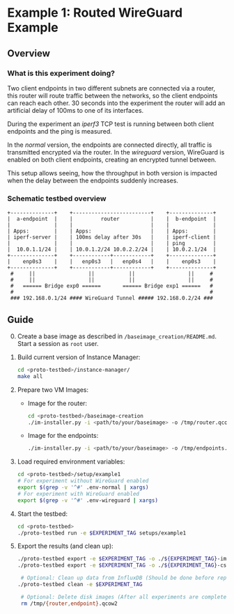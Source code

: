 # Example 1: Routed WireGuard Example

## Overview

### What is this experiment doing?
Two client endpoints in two different subnets are connected via a router, this router will route traffic between the networks, so the client endpoints can reach each other. 30 seconds into the experiment the router will add an artificial delay of 100ms to one of its interfaces.

During the experiment an *iperf3* TCP test is running between both client endpoints and the ping is measured.

In the *normal* version, the endpoints are connected directly, all traffic is transmitted encrypted via the router. In the *wireguard* version, WireGuard is enabled on both client endpoints, creating an encrypted tunnel between. 

This setup allows seeing, how the throughput in both version is impacted when the delay between the endpoints suddenly increases.

### Schematic testbed overview
```
+--------------+    +-------------------------+    +--------------+
|  a-endpoint  |    |         router          |    |  b-endpoint  |
|              |    |                         |    |              |
| Apps:        |    | Apps:                   |    | Apps:        |
| iperf-server |    | 100ms delay after 30s   |    | iperf-client |
|              |    |                         |    | ping         |
|  10.0.1.1/24 |    | 10.0.1.2/24 10.0.2.2/24 |    | 10.0.2.1/24  |
+--------------+    +------------+------------+    +--------------+
|    enp0s3    |    |   enp0s3   |   enp0s4   |    |    enp0s3    |
+--------------+    +------------+------------+    +--------------+
 #     ||                 ||           ||                 ||     #
 #     ||                 ||           ||                 ||     #
 #   ====== Bridge exp0 ======       ====== Bridge exp1 ======   #
 #                                                               #
 ### 192.168.0.1/24 #### WireGuard Tunnel ##### 192.168.0.2/24 ### 
```

## Guide

0. Create a base image as described in `/baseimage_creation/README.md`. Start a session as `root` user.

1. Build current version of Instance Manager:
   ```bash
   cd <proto-testbed>/instance-manager/
   make all
   ```

2. Prepare two VM Images:
    - Image for the router:
      ```bash
      cd <proto-testbed>/baseimage-creation
      ./im-installer.py -i <path/to/your/baseimage> -o /tmp/router.qcow2 -p ../instance-manager/instance-manager.deb
      ```
    - Image for the endpoints:
      ```bash
      ./im-installer.py -i <path/to/your/baseimage> -o /tmp/endpoints.qcow2 -p ../instance-manager/instance-manager.deb -e ../setups/example1/wireguard.extra
      ```

3. Load required environment variables:
    ```bash
    cd <proto-testbed>/setup/example1
    # For experiment without WireGuard enabled
    export $(grep -v '^#' .env-normal | xargs)
    # For experiment with WireGuard enabled
    export $(grep -v '^#' .env-wireguard | xargs)
    ```

4. Start the testbed:
   ```bash
   cd <proto-testbed>
   ./proto-testbed run -e $EXPERIMENT_TAG setups/example1
   ```

5. Export the results (and clean up):
   ```bash
   ./proto-testbed export -e $EXPERIMENT_TAG -o ./${EXPERIMENT_TAG}-images image setups/example1
   ./proto-testbed export -e $EXPERIMENT_TAG -o ./${EXPERIMENT_TAG}-csvs csv setups/example1 

    # Optional: Clean up data from InfluxDB (Should be done before repeating the experiment)
   ./proto-testbed clean -e $EXPERIMENT_TAG

    # Optional: Delete disk images (After all experiments are completed)
    rm /tmp/{router,endpoint}.qcow2

   ```
